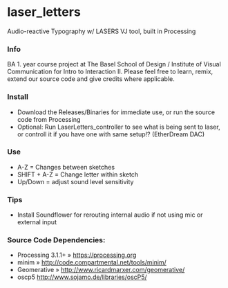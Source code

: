 # laser_letters
Audio-reactive Typography w/ LASERS VJ tool, built in Processing

### Info
BA 1. year course project at The Basel School of Design / Institute of Visual Communication for Intro to Interaction II. Please feel free to learn, remix, extend our source code and give credits where applicable.

### Install
- Download the Releases/Binaries for immediate use, or run the source code from Processing
- Optional: Run LaserLetters_controller to see what is being sent to laser, or controll it if you have one with same setup!? (EtherDream DAC)

### Use
- A-Z = Changes between sketches
- SHIFT + A-Z = Change letter within sketch
- Up/Down = adjust sound level sensitivity

### Tips
- Install Soundflower for rerouting internal audio if not using mic or external input

### Source Code Dependencies:
- Processing 3.1.1+ » https://processing.org
- minim » http://code.compartmental.net/tools/minim/ 
- Geomerative » http://www.ricardmarxer.com/geomerative/
- oscp5
http://www.sojamo.de/libraries/oscP5/
